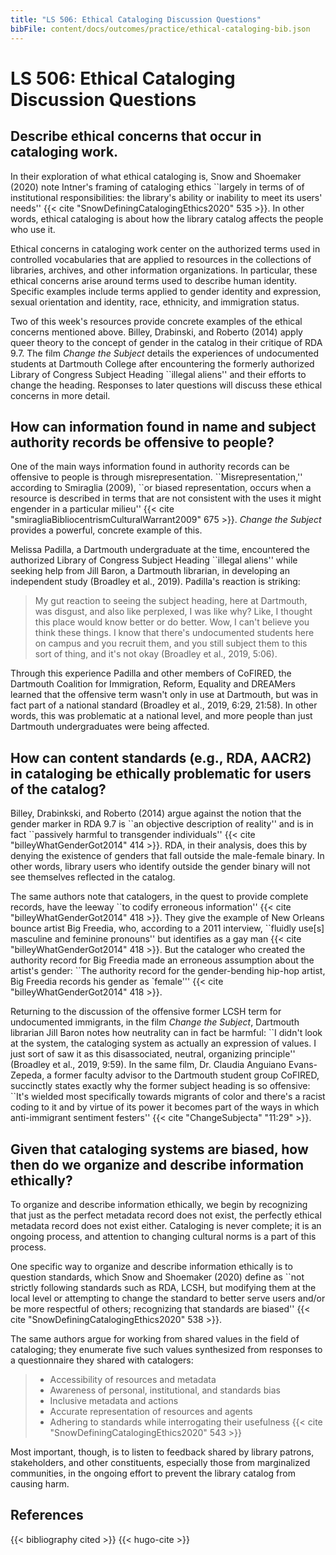 ```yaml
---
title: "LS 506: Ethical Cataloging Discussion Questions"
bibFile: content/docs/outcomes/practice/ethical-cataloging-bib.json
---
```


# LS 506: Ethical Cataloging Discussion Questions

## Describe ethical concerns that occur in cataloging work.

In their exploration of what ethical cataloging is, Snow and Shoemaker
(2020) note Intner\'s framing of cataloging ethics \`\`largely in terms
of of institutional responsibilities: the library\'s ability or
inability to meet its users\' needs\'\'
{{< cite "SnowDefiningCatalogingEthics2020" 535 >}}. In other words, ethical
cataloging is about how the library catalog affects the people who use
it.

Ethical concerns in cataloging work center on the authorized terms used
in controlled vocabularies that are applied to resources in the
collections of libraries, archives, and other information organizations.
In particular, these ethical concerns arise around terms used to
describe human identity. Specific examples include terms applied to
gender identity and expression, sexual orientation and identity, race,
ethnicity, and immigration status.

Two of this week\'s resources provide concrete examples of the ethical
concerns mentioned above. Billey, Drabinski, and Roberto (2014) apply
queer theory to the concept of gender in the catalog in their critique
of RDA 9.7. The film _Change the Subject_ details the experiences of
undocumented students at Dartmouth College after encountering the
formerly authorized Library of Congress Subject Heading \`\`illegal
aliens\'\' and their efforts to change the heading. Responses to later
questions will discuss these ethical concerns in more detail.

## How can information found in name and subject authority records be offensive to people?

One of the main ways information found in authority records can be
offensive to people is through misrepresentation.
\`\`Misrepresentation,\'\' according to Smiraglia (2009), \`\`or biased
representation, occurs when a resource is described in terms that are
not consistent with the uses it might engender in a particular
milieu\'\' {{< cite "smiragliaBibliocentrismCulturalWarrant2009" 675 >}}.
_Change the Subject_ provides a powerful, concrete example of this.

Melissa Padilla, a Dartmouth undergraduate at the time, encountered the
authorized Library of Congress Subject Heading \`\`illegal aliens\'\'
while seeking help from Jill Baron, a Dartmouth librarian, in developing
an independent study (Broadley et al., 2019). Padilla\'s reaction is
striking:

> My gut reaction to seeing the subject heading, here at Dartmouth, was
> disgust, and also like perplexed, I was like why? Like, I thought this
> place would know better or do better. Wow, I can\'t believe you think
> these things. I know that there\'s undocumented students here on
> campus and you recruit them, and you still subject them to this sort
> of thing, and it\'s not okay (Broadley et al., 2019, 5:06).

Through this experience Padilla and other members of CoFIRED, the
Dartmouth Coalition for Immigration, Reform, Equality and DREAMers
learned that the offensive term wasn\'t only in use at Dartmouth, but
was in fact part of a national standard (Broadley et al., 2019, 6:29,
21:58). In other words, this was problematic at a national level, and
more people than just Dartmouth undergraduates were being affected.

## How can content standards (e.g., RDA, AACR2) in cataloging be ethically problematic for users of the catalog?

Billey, Drabinkski, and Roberto (2014) argue against the notion that the
gender marker in RDA 9.7 is \`\`an objective description of reality\'\'
and is in fact \`\`passively harmful to transgender individuals\'\'
{{< cite "billeyWhatGenderGot2014" 414 >}}. RDA, in their analysis, does this by
denying the existence of genders that fall outside the male-female
binary. In other words, library users who identify outside the gender
binary will not see themselves reflected in the catalog.

The same authors note that catalogers, in the quest to provide complete
records, have the leeway \`\`to codify erroneous information\'\'
{{< cite "billeyWhatGenderGot2014" 418 >}}. They give the example of New Orleans
bounce artist Big Freedia, who, according to a 2011 interview,
\`\`fluidly use\[s\] masculine and feminine pronouns\'\' but identifies
as a gay man {{< cite "billeyWhatGenderGot2014" 418 >}}. But the cataloger who
created the authority record for Big Freedia made an erroneous
assumption about the artist\'s gender: \`\`The authority record for the
gender-bending hip-hop artist, Big Freedia records his gender as
\`female\'\'\' {{< cite "billeyWhatGenderGot2014" 418 >}}.

Returning to the discussion of the offensive former LCSH term for
undocumented immigrants, in the film _Change the Subject_, Dartmouth
librarian Jill Baron notes how neutrality can in fact be harmful: \`\`I
didn\'t look at the system, the cataloging system as actually an
expression of values. I just sort of saw it as this disassociated,
neutral, organizing principle\'\' (Broadley et al., 2019, 9:59). In the
same film, Dr. Claudia Anguiano Evans-Zepeda, a former faculty advisor
to the Dartmouth student group CoFIRED, succinctly states exactly why
the former subject heading is so offensive: \`\`It\'s wielded most
specifically towards migrants of color and there\'s a racist coding to
it and by virtue of its power it becomes part of the ways in which
anti-immigrant sentiment festers\'\' {{< cite "ChangeSubjecta" "11:29" >}}.

## Given that cataloging systems are biased, how then do we organize and describe information ethically?

To organize and describe information ethically, we begin by recognizing
that just as the perfect metadata record does not exist, the perfectly
ethical metadata record does not exist either. Cataloging is never
complete; it is an ongoing process, and attention to changing cultural
norms is a part of this process.

One specific way to organize and describe information ethically is to
question standards, which Snow and Shoemaker (2020) define as \`\`not
strictly following standards such as RDA, LCSH, but modifying them at
the local level or attempting to change the standard to better serve
users and/or be more respectful of others; recognizing that standards
are biased\'\' {{< cite "SnowDefiningCatalogingEthics2020" 538 >}}.

The same authors argue for working from shared values in the field of
cataloging; they enumerate five such values synthesized from responses
to a questionnaire they shared with catalogers:

> - Accessibility of resources and metadata
> - Awareness of personal, institutional, and standards bias
> - Inclusive metadata and actions
> - Accurate representation of resources and agents
> - Adhering to standards while interrogating their usefulness
>   {{< cite "SnowDefiningCatalogingEthics2020" 543 >}}

Most important, though, is to listen to feedback shared by library
patrons, stakeholders, and other constituents, especially those from
marginalized communities, in the ongoing effort to prevent the library
catalog from causing harm.

## References

{{< bibliography cited >}}
{{< hugo-cite >}}
